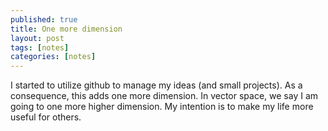 ```yaml
---
published: true
title: One more dimension
layout: post
tags: [notes]
categories: [notes]
---
```

I started to utilize github to manage my ideas (and small projects). As a consequence, this adds one more dimension. In vector space, we say I am going to one more higher dimension. My intention is to make my life more useful for others.